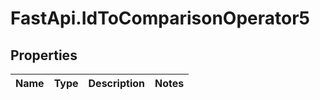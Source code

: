 # FastApi.IdToComparisonOperator5

## Properties
Name | Type | Description | Notes
------------ | ------------- | ------------- | -------------
